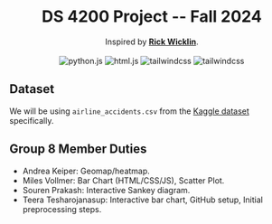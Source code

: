 <div align="center">
  <h1 align="center">DS 4200 Project -- Fall 2024</h1>

  <div align="center">
    Inspired by <a href="https://blogs.sas.com/content/iml/2015/03/30/visualizing-airline-crashes.html" target="_blank"><b>Rick Wicklin</b></a>.
  </div>
  <br>
  <div>
    <img src="https://img.shields.io/badge/-Python-black?style=for-the-badge&logoColor=white&logo=python&color=e06060" alt="python.js" />
    <img src="https://img.shields.io/badge/-HTML-black?style=for-the-badge&logoColor=white&logo=html5&color=ff9d9d" alt="html.js" />
    <img src="https://img.shields.io/badge/-CSS-black?style=for-the-badge&logoColor=white&logo=CSS3&color=ffd2d2" alt="tailwindcss" />
    <img src="https://img.shields.io/badge/-Javascript-black?style=for-the-badge&logoColor=white&logo=JavaScript&color=ffeeee" alt="tailwindcss" />
  </div>
</div>

## Dataset

We will be using `airline_accidents.csv` from the [Kaggle dataset](https://www.kaggle.com/datasets/prathamsharma123/aviation-accidents-and-incidents-ntsb-faa-waas) specifically.

## Group 8 Member Duties

- Andrea Keiper: Geomap/heatmap.
- Miles Vollmer: Bar Chart (HTML/CSS/JS), Scatter Plot.
- Souren Prakash: Interactive Sankey diagram.
- Teera Tesharojanasup: Interactive bar chart, GitHub setup, Initial preprocessing steps.